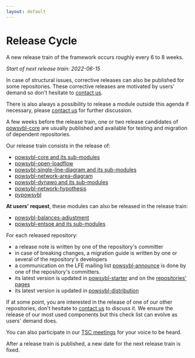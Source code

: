 ```yaml
---
layout: default
---
```


# Release Cycle

A new release train of the framework occurs roughly every 6 to 8 weeks.

*Start of next release train: 2022-06-15*

In case of structural issues, corrective releases can also be published for some repositories.
These corrective releases are motivated by users' demand so don't hesitate to [contact us](../community/index.md#contact).

There is also always a possibility to release a module outside this agenda if necessary,
please [contact us](../community/index.md#contact) for further discussion.

A few weeks before the release train, one or two release candidates of [powsybl-core](https://github.com/powsybl/powsybl-core) are
usually published and available for testing and migration of dependent repositories.

Our release train consists in the release of:
- [powsybl-core and its sub-modules](https://github.com/powsybl/powsybl-core)
- [powsybl-open-loadflow](https://github.com/powsybl/powsybl-open-loadflow)
- [powsybl-single-line-diagram and its sub-modules](https://github.com/powsybl/powsybl-single-line-diagram)
- [powsybl-network-area-diagram](https://github.com/powsybl/powsybl-network-area-diagram)
- [powsybl-dynawo and its sub-modules](https://github.com/powsybl/powsybl-dynawo)
- [powsybl-network-hypothesis](https://github.com/powsybl/powsybl-network-hypothesis)
- [pypowsybl](https://github.com/powsybl/pypowsybl)

**At users' request**, these modules can also be released in the release train:
- [powsybl-balances-adjustment](https://github.com/powsybl/powsybl-balances-adjustment)
- [powsybl-entsoe and its sub-modules](https://github.com/powsybl/powsybl-entsoe)

For each released repository:
- a release note is written by one of the repository's committer
- in case of breaking changes, a migration guide is written by one or several of the repository's developers
- a communication on the LFE mailing list [powsybl-announce](https://lists.lfenergy.org/g/powsybl-announce/)
is done by one of the repository's committers.
- its latest version is updated in [powsybl-starter](https://github.com/powsybl/powsybl-starter) and on the [repositories' pages](../documentation/developer/repositories/index.md)
- its latest version is updated in [powsybl-distribution](https://github.com/powsybl/powsybl-distribution)

If at some point, you are interested in the release of one of our other repositories,
don't hesitate to [contact us](../community/index.md#contact) to discuss it. We ensure the release of our most
used components but this check list can evolve as users' demand does.

You can also participate in our [TSC meetings](https://lists.lfenergy.org/g/powsybl-tsc/) for your voice to be heard.

After a release train is published, a new date for the next release train is fixed.
